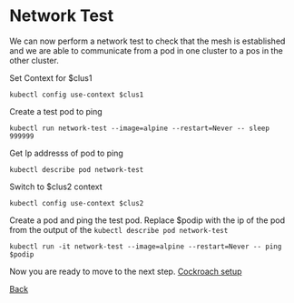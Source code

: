 # Network Test

We can now perform a network test to check that the mesh is established and we are able to communicate from a pod in one cluster to a pos in the other cluster.

Set Context for $clus1
```
kubectl config use-context $clus1
```
Create a test pod to ping
```
kubectl run network-test --image=alpine --restart=Never -- sleep 999999
```

Get Ip addresss of pod to ping
```
kubectl describe pod network-test
```

Switch to $clus2 context
```
kubectl config use-context $clus2
```
Create a pod and ping the test pod. Replace $podip with the ip of the pod from the output of the `kubectl describe pod network-test`
```
kubectl run -it network-test --image=alpine --restart=Never -- ping $podip
```
Now you are ready to move to the next step. [Cockroach setup](cockroach-setup.md)

[Back](README.md)